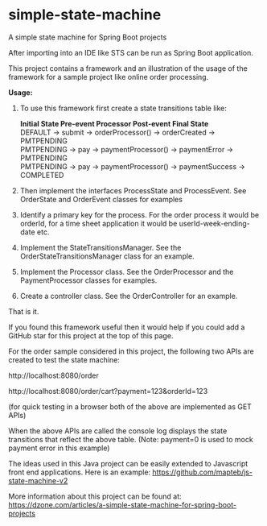 # simple-state-machine
A simple state machine for Spring Boot projects

After importing into an IDE like STS can be run as Spring Boot application.

This project contains a framework and an illustration of the usage of the framework for a sample project like online order processing.

**Usage:**

1. To use this framework first create a state transitions table like:
  
	**Initial State Pre-event    Processor            Post-event       Final State** </br>
	DEFAULT    ->  submit -> orderProcessor()   -> orderCreated   -> PMTPENDING </br>
	PMTPENDING ->  pay    -> paymentProcessor() -> paymentError   -> PMTPENDING </br>
	PMTPENDING ->  pay    -> paymentProcessor() -> paymentSuccess -> COMPLETED  </br> 


2. Then implement the interfaces ProcessState and ProcessEvent.
See OrderState and OrderEvent classes for examples

3. Identify a primary key for the process. For the order process it would be orderId, for a time sheet application it would be userId-week-ending-date etc.

4. Implement the StateTransitionsManager. See the OrderStateTransitionsManager class for an example.

5. Implement the Processor class. See the OrderProcessor and the PaymentProcessor classes for examples.

6. Create a controller class. See the OrderController for an example.

That is it. 

If you found this framework useful then it would help if you could add a GitHub star for this project at the top of this page. 

For the order sample considered in this project, the following two APIs are created to test the state machine:

http://localhost:8080/order

http://localhost:8080/order/cart?payment=123&orderId=123

(for quick testing in a browser both of the above are implemented as GET APIs)

When the above APIs are called the console log displays the state transitions that reflect the above table. (Note: payment=0 is used to mock payment error in this example)

The ideas used in this Java project can be easily extended to Javascript front end applications. Here is an example:
https://github.com/mapteb/js-state-machine-v2


More information about this project can be found at:</br>
https://dzone.com/articles/a-simple-state-machine-for-spring-boot-projects
